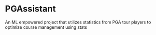 # PGAssistant
An ML empowered project that utilizes statistics from PGA tour players to optimize course management using stats
